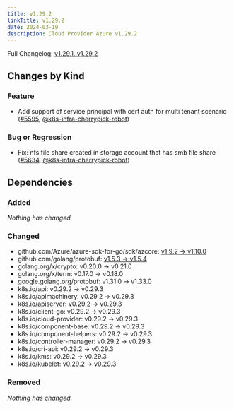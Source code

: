 ```yaml
---
title: v1.29.2
linkTitle: v1.29.2
date: 2024-03-19
description: Cloud Provider Azure v1.29.2
---
```

Full Changelog: [v1.29.1..v1.29.2](https://github.com/kubernetes-sigs/cloud-provider-azure/compare/v1.29.1...v1.29.2)

## Changes by Kind

### Feature

- Add support of service principal with cert auth for multi tenant scenario ([#5595](https://github.com/kubernetes-sigs/cloud-provider-azure/pull/5595), [@k8s-infra-cherrypick-robot](https://github.com/k8s-infra-cherrypick-robot))

### Bug or Regression

- Fix: nfs file share created in storage account that has smb file share ([#5634](https://github.com/kubernetes-sigs/cloud-provider-azure/pull/5634), [@k8s-infra-cherrypick-robot](https://github.com/k8s-infra-cherrypick-robot))

## Dependencies

### Added
_Nothing has changed._

### Changed
- github.com/Azure/azure-sdk-for-go/sdk/azcore: [v1.9.2 → v1.10.0](https://github.com/Azure/azure-sdk-for-go/compare/sdk/azcore/v1.9.2...sdk/azcore/v1.10.0)
- github.com/golang/protobuf: [v1.5.3 → v1.5.4](https://github.com/golang/protobuf/compare/v1.5.3...v1.5.4)
- golang.org/x/crypto: v0.20.0 → v0.21.0
- golang.org/x/term: v0.17.0 → v0.18.0
- google.golang.org/protobuf: v1.31.0 → v1.33.0
- k8s.io/api: v0.29.2 → v0.29.3
- k8s.io/apimachinery: v0.29.2 → v0.29.3
- k8s.io/apiserver: v0.29.2 → v0.29.3
- k8s.io/client-go: v0.29.2 → v0.29.3
- k8s.io/cloud-provider: v0.29.2 → v0.29.3
- k8s.io/component-base: v0.29.2 → v0.29.3
- k8s.io/component-helpers: v0.29.2 → v0.29.3
- k8s.io/controller-manager: v0.29.2 → v0.29.3
- k8s.io/cri-api: v0.29.2 → v0.29.3
- k8s.io/kms: v0.29.2 → v0.29.3
- k8s.io/kubelet: v0.29.2 → v0.29.3

### Removed
_Nothing has changed._
